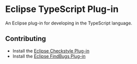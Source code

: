 Eclipse TypeScript Plug-in
==================

An Eclipse plug-in for developing in the TypeScript language.

Contributing
------------
* Install the [Eclipse Checkstyle Plug-in](http://eclipse-cs.sourceforge.net/)
* Install the [Eclipse FindBugs Plug-in](http://findbugs.sourceforge.net/)
